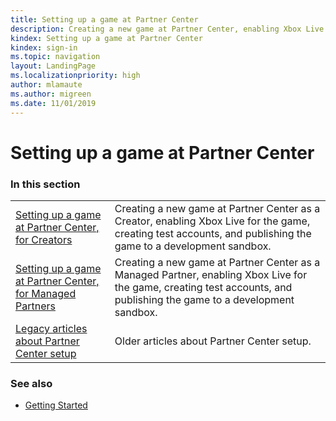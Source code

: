 ```yaml
---
title: Setting up a game at Partner Center
description: Creating a new game at Partner Center, enabling Xbox Live for the game, and publishing the game to a development sandbox.
kindex: Setting up a game at Partner Center
kindex: sign-in
ms.topic: navigation
layout: LandingPage
ms.localizationpriority: high
author: mlamaute
ms.author: migreen
ms.date: 11/01/2019
---
```

# Setting up a game at Partner Center


### In this section

|     |     |
| --- | --- |
| [Setting up a game at Partner Center, for Creators](live-setup-partner-center-creators.md) | Creating a new game at Partner Center as a Creator, enabling Xbox Live for the game, creating test accounts, and publishing the game to a development sandbox. |
| [Setting up a game at Partner Center, for Managed Partners](live-setup-partner-center-partners.md) | Creating a new game at Partner Center as a Managed Partner, enabling Xbox Live for the game, creating test accounts, and publishing the game to a development sandbox. |
| [Legacy articles about Partner Center setup](legacy/live-legacy-nav.md) | Older articles about Partner Center setup. |


### See also

* [Getting Started](../live-getstarted-nav.md)
